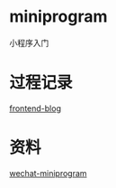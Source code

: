 # miniprogram
小程序入门      

# 过程记录
[frontend-blog](https://nibilin33.github.io/frontend-blog/guide/min-routine.html)      

# 资料  
[wechat-miniprogram](https://github.com/wechat-miniprogram)     
   

